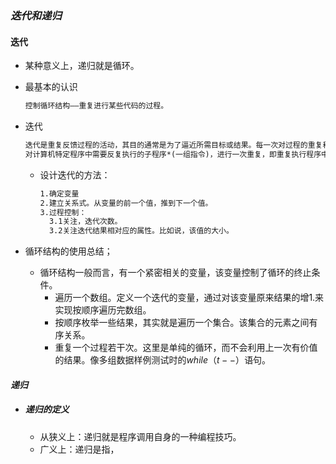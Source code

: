 ### $迭代和递归$

#### 迭代

- 某种意义上，递归就是循环。

- 最基本的认识

  ```txt
  控制循环结构——重复进行某些代码的过程。
  ```

- 迭代

  ```txt
  迭代是重复反馈过程的活动，其目的通常是为了逼近所需目标或结果。每一次对过程的重复称为一次“迭代”，而每一次迭代得到的结果会作为下一次迭代的初始值。
  对计算机特定程序中需要反复执行的子程序*(一组指令)，进行一次重复，即重复执行程序中的循环，直到满足某条件为止，亦称为迭代。
  ```

  - 设计迭代的方法：

    ```txt
    1.确定变量
    2.建立关系式。从变量的前一个值，推到下一个值。
    3.过程控制：
      3.1关注，迭代次数。
      3.2关注迭代结果相对应的属性。比如说，该值的大小。
    ```

- 循环结构的使用总结；

  - 循环结构一般而言，有一个紧密相关的变量，该变量控制了循环的终止条件。
    - 遍历一个数组。定义一个迭代的变量，通过对该变量原来结果的增1.来实现按顺序遍历完数组。
    - 按顺序枚举一些结果，其实就是遍历一个集合。该集合的元素之间有序关系。
    - 重复一个过程若干次。这里是单纯的循环，而不会利用上一次有价值的结果。像多组数据样例测试时的$while（t--）$语句。

#### $递归$

- ##### 递归的定义

  - 从狭义上：递归就是程序调用自身的一种编程技巧。
  - 广义上：递归是指，


